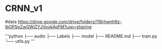 # CRNN_v1

#data https://drive.google.com/drive/folders/116rhwnh9z-lbOPSpZwGWjZYJVook4pFM?usp=sharing

'''python
├── audio
├── Labels
├── model
├── README.md
├── train.py
└── utils.py
'''
